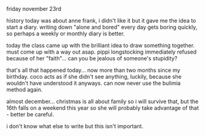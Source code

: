 friday november 23rd


history today was about anne frank, i didn't like it but it gave me the idea to start a diary. writing down "alone and bored" every day gets boring quickly, so perhaps a weekly or monthly diary is better.


today the class came up with the brilliant idea to draw something together. must come up with a way out asap. pippi longstocking immediately refused because of her "faith"... can you be jealous of someone's stupidity?


that's all that happened today... now more than two months since my birthday. coco acts as if she didn't see anything, luckily, because she wouldn't have understood it anyways. can now never use the bulimia method again.


almost december... christmas is all about family so i will survive that, but the 16th falls on a weekend this year so she will probably take advantage of that - better be careful.


i don't know what else to write but this isn't important. 
